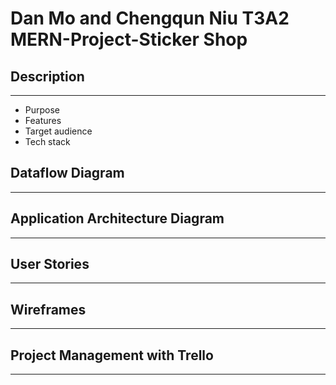 # Dan Mo and Chengqun Niu T3A2 MERN-Project-Sticker Shop

## Description

---

* Purpose
* Features
* Target audience
* Tech stack

## Dataflow Diagram

---

## Application Architecture Diagram

---

## User Stories

---

## Wireframes

---

## Project Management with Trello

---
